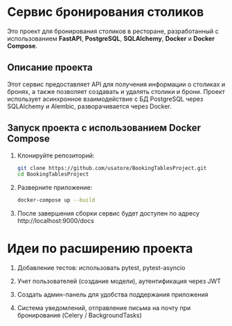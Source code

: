 # Сервис бронирования столиков

Это проект для бронирования столиков в ресторане, разработанный с использованием **FastAPI**, **PostgreSQL**, **SQLAlchemy**, **Docker** и **Docker Compose**.

## Описание проекта

Этот сервис предоставляет API для получения информации о столиках и бронях, а также позволяет создавать и удалять столики и брони.
Проект использует асинхронное взаимодействие с БД PostgreSQL через SQLAlchemy и Alembic, разворачивается через Docker.

## Запуск проекта с использованием Docker Compose

1. Клонируйте репозиторий:

   ```bash
   git clone https://github.com/usatore/BookingTablesProject.git
   cd BookingTablesProject

2. Разверните приложение:

   ```bash
   docker-compose up --build

3. После завершения сборки сервис будет доступен по адресу http://localhost:9000/docs


# Идеи по расширению проекта

1. Добавление тестов: использовать pytest, pytest-asyncio

2. Учет пользователей (создание модели), аутентификация через JWT

3. Создать админ-панель для удобства поддержания приложения

4. Система уведомлений, отправление письма на почту при бронирования (Celery / BackgroundTasks) 





